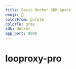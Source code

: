 ```yaml
---
title: Basic Docker SDK Space
emoji: 🐳
colorFrom: purple
colorTo: gray
sdk: docker
app_port: 8000
---
```

# looproxy-pro
